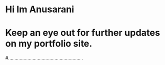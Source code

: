 # Hi Im Anusarani
# Keep an eye out for further updates on my portfolio site.
#..........................................................

